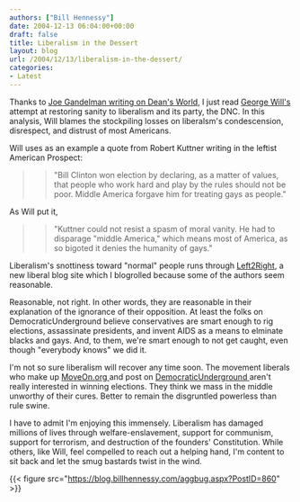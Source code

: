 ```yaml
---
authors: ["Bill Hennessy"]
date: 2004-12-13 06:04:00+00:00
draft: false
title: Liberalism in the Dessert
layout: blog
url: /2004/12/13/liberalism-in-the-dessert/
categories:
- Latest
---
```


Thanks to [Joe Gandelman writing on Dean's World](https://www.deanesmay.com/posts/1102878055.shtml), I just read [George Will's ](https://www.washingtonpost.com/wp-dyn/articles/A56434-2004Dec10.html?sub=AR)attempt at restoring sanity to liberalism and its party, the DNC. In this analysis, Will blames the stockpiling losses on liberalsm's condescension, disrespect, and distrust of most Americans.




Will uses as an example a quote from Robert Kuttner writing in the leftist American Prospect:




> 

> 
> > 

>> 
>> "Bill Clinton won election by declaring, as a matter of values, that people who work hard and play by the rules should not be poor. Middle America forgave him for treating gays as people." 
>> 
>> 
> 
> 




As Will put it, 




> 

> 
> > 

>> 
>> "Kuttner could not resist a spasm of moral vanity. He had to disparage "middle America," which means most of America, as so bigoted it denies the humanity of gays."
>> 
>> 
> 
> 




Liberalism's snottiness toward "normal" people runs through [Left2Right](https://left2right.typepad.com/main/), a new liberal blog site which I blogrolled because some of the authors seem reasonable.




Reasonable, not right. In other words, they are reasonable in their explanation of the ignorance of their opposition. At least the folks on DemocraticUnderground believe conservatives are smart enough to rig elections, assassinate presidents, and invent AIDS as a means to elminate blacks and gays. And, to them, we're smart enough to not get caught, even though "everybody knows" we did it. 




I'm not so sure liberalism will recover any time soon. The movement liberals who make up [MoveOn.org ](https://blog.billhennessy.com/blogs/hennessys_view/archive/2004/12/10/844.aspx)and post on [DemocraticUnderground ](https://www.democraticunderground.org/)aren't really interested in winning elections. They think we mass in the middle unworthy of their cures. Better to remain the disgruntled powerless than rule swine.




I have to admit I'm enjoying this immensely. Liberalism has damaged millions of lives through welfare-enslavement, support for communism, support for terrorism, and destruction of the founders' Constitution. While others, like Will, feel compelled to reach out a helping hand, I'm content to sit back and let the smug bastards twist in the wind. 

{{< figure src="https://blog.billhennessy.com/aggbug.aspx?PostID=860" >}}

